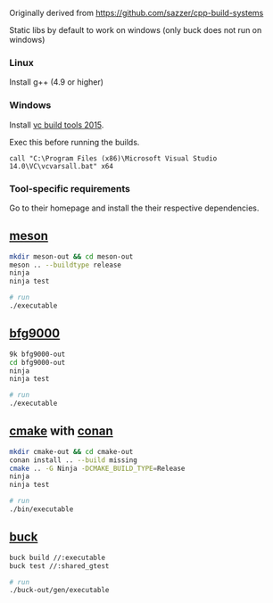 Originally derived from https://github.com/sazzer/cpp-build-systems

Static libs by default to work on windows (only buck does not run on windows)

### Linux
Install g++ (4.9 or higher)

### Windows
Install [vc build tools 2015](http://go.microsoft.com/fwlink/?LinkId=691126&fixForIE=.exe).

Exec this before running the builds.
```
call "C:\Program Files (x86)\Microsoft Visual Studio 14.0\VC\vcvarsall.bat" x64
```

### Tool-specific requirements
Go to their homepage and install the their respective dependencies.

## [meson](https://github.com/mesonbuild/meson)
```sh
mkdir meson-out && cd meson-out
meson .. --buildtype release
ninja
ninja test

# run
./executable
```

## [bfg9000](https://github.com/jimporter/bfg9000)
```sh
9k bfg9000-out
cd bfg9000-out
ninja
ninja test

# run
./executable
```

## [cmake](https://cmake.org) with [conan](https://conan.io)
```sh
mkdir cmake-out && cd cmake-out
conan install .. --build missing
cmake .. -G Ninja -DCMAKE_BUILD_TYPE=Release
ninja
ninja test

# run
./bin/executable
```

## [buck](https://github.com/facebook/buck)
```sh
buck build //:executable
buck test //:shared_gtest

# run
./buck-out/gen/executable
```

